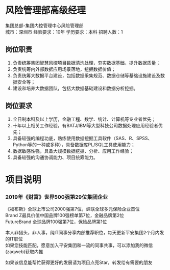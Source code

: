 # 风险管理部高级经理
集团总部-集团内控管理中心风险管理部  
城市：深圳市 经验要求：10年 学历要求：本科  招聘人数：1

## 岗位职责
1. 负责统筹集团智慧风控项目数据清洗处理，夯实数据基础，提升数据质量；   
2. 负责统筹内外部数据应用场景落地，挖掘数据价值；   
3. 负责统筹大数据平台建设，包括数据采集规范、数据仓储等基础设施建设及数据安全等；   
4. 建设和培养大数据团队，包括大数据基础建设和数据分析挖掘。

## 岗位要求
1. 全日制本科及以上学历，金融工程、数学、统计、计算机等专业者优先；   
2. 十年以上相关工作经验，有BATJ/IBM等大型科技公司数据处理应用经验者优先；    
3. 具备较强的编程功底，熟练使用数据挖掘工具软件（SAS、R、SPSS、Python等的一种或多种），具备数据库PL/SQL工具使用能力；    
4. 数据敏感性强，具备大规模数据挖掘、分析、应用工作经验；    
5. 具备较强的沟通协调能力、项目统筹能力。

# 项目说明

### 2019年《财富》世界500强第29位集团企业
《福布斯》全球上市公司2000强第7位，蝉联全球多元保险企业首位  
Brand Z最具价值中国品牌100强榜单第7位，金融品牌第2位  
FutureBrand 全球品牌100强第7位，保险品牌第1位

本人非猎头，非人事，纯IT同事分享内部推荐职位，每天更新平安集团2个月内发的IT职位  
如果您技能匹配，愿意加入平安集团和一流的同事共事，可以添加我的微信(zaqweb)获取内推 

如果该信息能帮忙获得更好的发展请为项目点亮Star，转发给有需要的朋友




